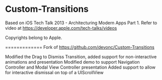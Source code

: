 Custom-Transitions
==================

Based on iOS Tech Talk 2013 - Architecturing Modern Apps Part 1. Refer to video at https://developer.apple.com/tech-talks/videos

Copyrights belong to Apple.



=============
Fork of https://github.com/devonc/Custom-Transitions

Modified the Drag to Dismiss Transition, added support for non-interactive animations and presentation
Modified demo to support Navigation Controller and Modal View Controller presentation
Added support to allow for interactive dismissal on top of a UIScrollView  